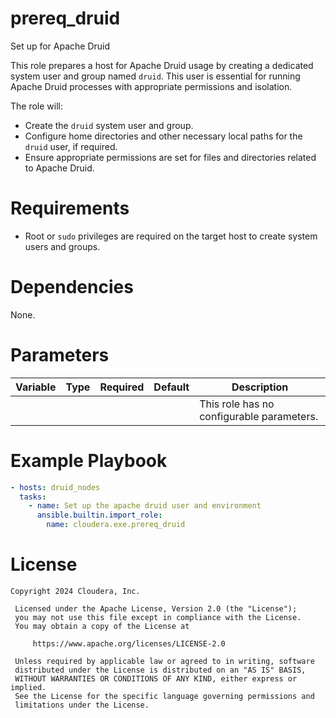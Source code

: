 # prereq_druid

Set up for Apache Druid

This role prepares a host for Apache Druid usage by creating a dedicated system user and group named `druid`. This user is essential for running Apache Druid processes with appropriate permissions and isolation.

The role will:
- Create the `druid` system user and group.
- Configure home directories and other necessary local paths for the `druid` user, if required.
- Ensure appropriate permissions are set for files and directories related to Apache Druid.

# Requirements

- Root or `sudo` privileges are required on the target host to create system users and groups.

# Dependencies

None.

# Parameters

| Variable | Type | Required | Default | Description |
| --- | --- | --- | --- | --- |
| | | | | This role has no configurable parameters. |

# Example Playbook

```yaml
- hosts: druid_nodes
  tasks:
    - name: Set up the apache druid user and environment
      ansible.builtin.import_role:
        name: cloudera.exe.prereq_druid
```

# License

```
Copyright 2024 Cloudera, Inc.

 Licensed under the Apache License, Version 2.0 (the "License");
 you may not use this file except in compliance with the License.
 You may obtain a copy of the License at

     https://www.apache.org/licenses/LICENSE-2.0

 Unless required by applicable law or agreed to in writing, software
 distributed under the License is distributed on an "AS IS" BASIS,
 WITHOUT WARRANTIES OR CONDITIONS OF ANY KIND, either express or implied.
 See the License for the specific language governing permissions and
 limitations under the License.
```
